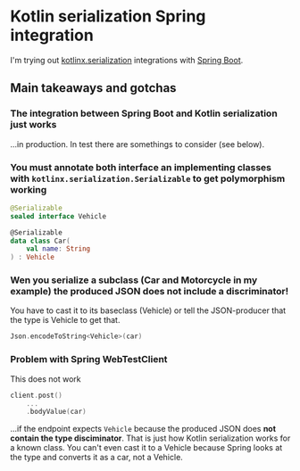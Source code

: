 # Kotlin serialization Spring integration

I'm trying out [kotlinx.serialization](https://kotlinlang.org/docs/serialization.html) integrations with [Spring Boot](https://spring.io/projects/spring-boot).

## Main takeaways and gotchas

### The integration between Spring Boot and Kotlin serialization just works
...in production.
In test there are somethings to consider (see below).
### You must annotate both interface an implementing classes with `kotlinx.serialization.Serializable` to get polymorphism working
```kotlin
@Serializable
sealed interface Vehicle

@Serializable
data class Car(
    val name: String
) : Vehicle
```
### Wen you serialize a subclass (Car and Motorcycle in my example) the produced JSON **does not include** a discriminator!
You have to cast it to its baseclass (Vehicle) or tell the JSON-producer that the type is Vehicle to get that.
```kotlin
Json.encodeToString<Vehicle>(car)
```
### Problem with Spring WebTestClient
This does not work 
```kotlin
client.post()
    ...
    .bodyValue(car)
```
...if the endpoint expects `Vehicle` because the produced JSON does **not contain the type disciminator**.
That is just how Kotlin serialization works for a known class.
You can't even cast it to a Vehicle because Spring looks at the type and converts it as a car, not a Vehicle.
